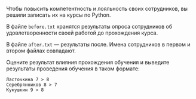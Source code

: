 Чтобы повысить компетентность и лояльность своих сотрудников, вы решили записать их на курсы по Python. 

В файле `before.txt` хранятся результаты опроса сотрудников об удовлетворенности своей работой до прохождения курса.

В файле `after.txt` — результаты после. Имена сотрудников в первом и втором файлах совпадают.

Оцените результат влияния прохождения обучения и выведите результаты проведения обучения в таком формате:
```
Ласточкина 7 > 8
Серебрянников 8 > 7
Кукушкин 9 > 8
```
